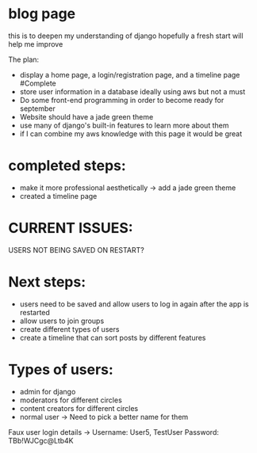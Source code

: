 # blog page
this is to deepen my understanding of django
hopefully a fresh start will help me improve

The plan:
* display a home page, a login/registration page, and a timeline page #Complete
* store user information in a database ideally using aws but not a must
* Do some front-end programming in order to become ready for september 
* Website should have a jade green theme
* use many of django's built-in features to learn more about them
* if I can combine my aws knowledge with this page it would be great

#   completed steps:
* make it more professional aesthetically -> add a jade green theme
* created a timeline page

# CURRENT ISSUES:
USERS NOT BEING SAVED ON RESTART?


# Next steps:
* users need to be saved and allow users to log in again after the app is restarted
* allow users to join groups
* create different types of users 
* create a timeline that can sort posts by different features


# Types of users:
* admin for django
* moderators for different circles
* content creators for different circles
* normal user -> Need to pick a better name for them


Faux user login details ->
Username: User5, TestUser
Password: TBb!WJCgc@Ltb4K